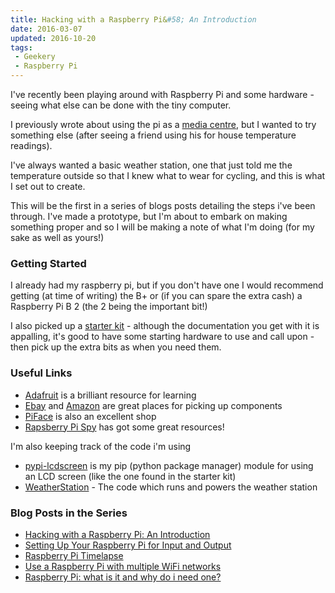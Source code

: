 ```yaml
---
title: Hacking with a Raspberry Pi&#58; An Introduction
date: 2016-03-07
updated: 2016-10-20
tags:
 - Geekery
 - Raspberry Pi
---
```


<p>I've recently been playing around with Raspberry Pi and some hardware - seeing what else can be done with the tiny computer.</p>
<p>I previously wrote about using the pi as a <a href="http://www.mikestreety.co.uk/blog/my-media-centre-solution">media centre</a>, but I wanted to try something else (after seeing a friend using his for house temperature readings).</p>
<p>I've always wanted a basic weather station, one that just told me the temperature outside so that I knew what to wear for cycling, and this is what I set out to create.</p>
<p>This will be the first in a series of blogs posts detailing the steps i've been through. I've made a prototype, but I'm about to embark on making something proper and so I will be making a note of what I'm doing (for my sake as well as yours!)</p>
<h3>Getting Started</h3>
<p>I already had my raspberry pi, but if you don't have one I would recommend getting (at time of writing) the B+ or (if you can spare the extra cash) a Raspberry Pi B 2 (the 2 being the important bit!)</p>
<p>I also picked up a <a href="http://www.amazon.co.uk/Sintron-T-Cobbler-Extension-Starter-Raspberry/dp/B00KKW6NEA/">starter kit</a> - although the documentation you get with it is appalling, it's good to have some starting hardware to use and call upon - then pick up the extra bits as when you need them.</p>
<h3>Useful Links</h3>
<ul>
<li><a href="https://learn.adafruit.com/category/raspberry-pi">Adafruit</a> is a brilliant resource for learning</li>
<li><a href="http://www.ebay.co.uk">Ebay</a> and <a href="http://www.amazon.co.uk">Amazon</a> are great places for picking up components</li>
<li><a href="http://www.piface.org.uk/">PiFace</a> is also an excellent shop</li>
<li><a href="http://www.raspberrypi-spy.co.uk/">Rapsberry Pi Spy</a> has got some great resources!</li>
</ul>
<p>I'm also keeping track of the code i'm using</p>
<ul>
<li><a href="https://github.com/mikestreety/pypi-lcdscreen">pypi-lcdscreen</a> is my pip (python package manager) module for using an LCD screen (like the one found in the starter kit)</li>
<li><a href="https://github.com/mikestreety/WeatherStation">WeatherStation</a> - The code which runs and powers the weather station</li>
</ul>
<h3>Blog Posts in the Series</h3>
<ul>
<li><a href="http://www.mikestreety.co.uk/blog/hacking-with-a-raspberry-pi-an-introduction">Hacking with a Raspberry Pi: An Introduction</a></li>
<li><a href="http://www.mikestreety.co.uk/blog/setting-up-your-raspberry-pi-for-input-and-output">Setting Up Your Raspberry Pi for Input and Output</a></li>
<li><a href="http://www.mikestreety.co.uk/blog/raspberry-pi-timelapse">Raspberry Pi Timelapse</a></li>
<li><a href="http://www.mikestreety.co.uk/blog/use-a-raspberry-pi-with-multiple-wifi-networks">Use a Raspberry Pi with multiple WiFi networks</a></li><li><a href="https://www.liquidlight.co.uk/blog/article/raspberry-pi-what-is-it-and-why-do-i-need-one/">Raspberry Pi: what is it and why do i need one?</a></li>
</ul>